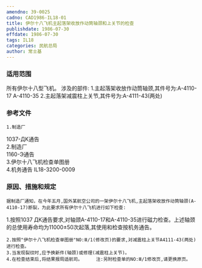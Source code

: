 ```yaml
---
amendno: 39-0025  
cadno: CAD1986-IL18-01  
title: 伊尔十八飞机主起落架收放作动筒轴颈和上关节的检查  
publishdate: 1986-07-30  
effdate: 1986-07-30  
tags: IL18  
categories: 民航总局  
author: 常士基  
---
```

  
### 适用范围  
所有伊尔十八型飞机。     涉及的部件:
1.主起落架收放作动筒轴颈,其件号为:A-4110-17 A-4110-35
2.主起落架减震柱上关节,其件号为:A-4111-43(两处)  
  
<!--more-->  
### 参考文件  
    1.制造厂  
1037-ДK通告  
    2.制造厂  
1160-Э通告  
    3.伊尔十八飞机检查单图册  
    4.机务通告 IL18-3200-0009  
  
### 原因、措施和规定  
    据制造厂通知，在今年五月,国外某航空公司的一架伊尔十八飞机,主起落架收放作动筒轴颈(A-4110-17)断裂，为此要求所有伊尔十八飞机进行如下检查:  
1.按照1037 ДK通告要求,对轴颈A-4110-17和A-4110-35进行磁力检查。上述轴颈的总使用寿命均为11000±50次起落,其使用和检查按机务通告。  
  
    2.按照"伊尔十八飞机检查单图册"NO:Ⅲ/1(修改页)的要求,对减震柱上关节A4111-43(两处)进行检查。  
    3.当发现裂纹时,应予换新件(轴颈)或修理(减震柱上关节)。  
    4.在检查结束后,将结果报局适航司。     注:另附检查单的NO:Ⅲ/1修改页,请更换原页。  
  
